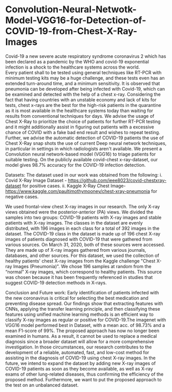 # Convolution-Neural-Netwotk-Model-VGG16-for-Detection-of-COVID-19-from-Chest-X-Ray-Images

Covid-19 a new severe acute respiratory syndrome coronavirus 2 which has been declared as a pandemic by the WHO and covid-19 exponential infection is a shock to the healthcare systems across the world. Every patient shall to be tested using general techniques like RT-PCR with minimum testing kits may be a huge challenge, and these tests even has an extended turn-around time, and a minimum sensitivity. It is observed that pneumonia can be developed after being infected with Covid-19, which can be examined and detected with the help of a chest x-ray. Considering the fact that having countries with an unstable economy and lack of kits for tests, chest x-rays are the best for the high-risk patients in the quarantine as it is most available in the healthcare systems today than waiting for results from conventional techniques for days. We advise the usage of Chest X-Ray to prioritize the choice of patients for further RT-PCR testing and it might additionally assist in figuring out patients with a excessive chance of COVID with a fake bad end result and wishes to repeat testing. Further, we advise the automatic detection of COVID-19 patients the use of Chest X-Ray snap shots the use of current Deep neural network techniques, in particular in settings in which radiologists aren't available. We present a Convolution neural network-based model (VGG16) to triage patients for suitable testing. On the publicly available covid-chest x-ray-dataset, our model gives 98.7% accuracy for the COVID-19 infection detection.

Datasets:
The dataset used in our work was obtained from the following:
i. Covid X-Ray Image Dataset - https://github.com/ieee8023/covid-chestxray-dataset for positive cases.
ii. Kaggle X-Ray Chest Image-https://www.kaggle.com/paultimothymooney/chest-xray-pneumonia for negative cases.

We used frontal-view chest X-ray images in our research. The only X-ray views obtained were the posterior-anterior (PA) views. We divided the samples into two groups: COVID-19 patients with X-ray images and stable patients with X-ray images. The classes in the dataset are evenly distributed, with 196 images in each class for a total of 392 images in the dataset. The COVID-19 class in the dataset is made up of 196 chest X-ray images of patients diagnosed with COVID-19 that were gathered from various sources. On March 31, 2020, both of these sources were accessed. They are made up of X-ray images gathered from various journals, databases, and other sources. For this dataset, we used the collection of healthy patients' chest X-ray images from the Kaggle challenge "Chest X-ray Images (Pneumonia)". We chose 196 samples at random from the “normal” X-ray images, which correspond to healthy patients. This source was chosen because it has been frequently referenced in studies that suggest COVID-19 detection methods in X-rays.

Conclusion and Future work:
Early identification of patients infected with the new coronavirus is critical for selecting the best medication and preventing disease spread. Our findings show that extracting features with CNNs, applying the transfer learning principle, and then classifying these features using unified machine learning methods is an efficient way to classify X-ray images as regular or positive for COVID-19.The imagenet with VGG16 model performed best in Dataset, with a mean acc. of 98.73% and a mean F1-score of 99%.
  The proposed approach has now no longer been examined in humans. As a result, it cannot be used to replace a medical diagnosis since a broader dataset will allow for a more comprehensive investigation. In those circumstances, our research contributes to the development of a reliable, automated, fast, and low-cost method for assisting in the diagnosis of COVID-19 using chest X-ray images.
  In the future, we intend to expand the dataset by adding new X-ray images of COVID-19 patients as soon as they become available, as well as X-ray exams of other lung-related diseases, thus confirming the efficiency of the proposed method. Furthermore, we want to put the proposed approach to the test on an unbalanced dataset.
